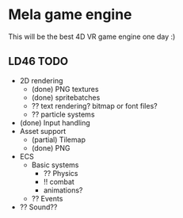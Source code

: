 # Mela game engine

This will be the best 4D VR game engine one day :)

## LD46 TODO

  * 2D rendering
    * (done) PNG textures
    * (done) spritebatches
    * ?? text rendering? bitmap or font files?
    * ?? particle systems
  * (done) Input handling
  * Asset support
    * (partial) Tilemap
    * (done) PNG
  * ECS
    * Basic systems
      * ?? Physics
      * !! combat
      * animations?
    * ?? Events
  * ?? Sound??